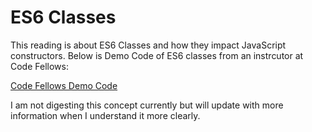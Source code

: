 # ES6 Classes

This reading is about ES6 Classes and how they impact JavaScript constructors. Below is Demo Code of ES6 classes from an instrcutor at Code Fellows:

[Code Fellows Demo Code](https://codefellows.github.io/code-301-guide-react/curriculum/prework/classes/DEMO.html)

I am not digesting this concept currently but will update with more information when I understand it more clearly. 